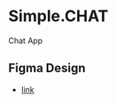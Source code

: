 # Simple.CHAT
Chat App
## Figma Design
- [link](https://www.figma.com/file/2LzQljzYLamN7dkscQ1gMC/Simple.CHAT?type=whiteboard&node-id=0%3A1&t=0KSuaOVH8Empwkgr-1) 

